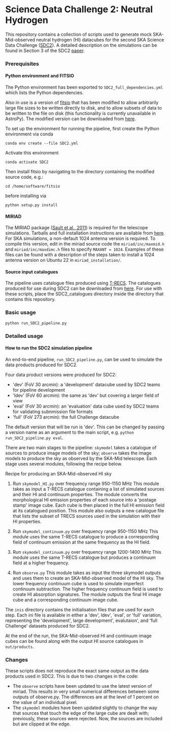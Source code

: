 # Science Data Challenge 2: Neutral Hydrogen

This repository contains a collection of scripts used to generate mock SKA-Mid-observed neutral hydrogen (HI) datacubes for the second SKA Science Data Challenge ([SDC2](https://sdc2.astronomers.skatelescope.org/)). A detailed description on the simulations can be found in Section 3 of the SDC2 [paper](https://arxiv.org/abs/2303.07943).

### Prerequisites

#### Python environment and FITSIO

The Python environment has been exported to `SDC2_full_dependencies.yml` which lists the Python dependencies.

Also in use is a version of [fitsio](https://pypi.org/project/fitsio/) that has been modified to allow arbitrarily large file sizes to be written directly to disk, and to allow subsets of data to be written to the file on disk (this functionality is currently unavailable in AstroPy). The modified version can be downloaded from [here](https://drive.google.com/drive/folders/15h0hE-cnqvS6xpX90qtX_Ji1wzC65V9R?usp=sharing). 

To set up the environment for running the pipeline, first create the Python environment via conda

`conda env create --file SDC2.yml`

Activate this environment

`conda activate SDC2`

Then install fitsio by navigating to the directory containing the modified source code, e.g.:

`cd /home/software/fitsio`

before installing via

`python setup.py install`

#### MIRIAD 

The MIRIAD package ([Sault et al., 2011](https://ui.adsabs.harvard.edu/abs/2011ascl.soft06007S/abstract)) is required for the telescope simulations. Tarballs and full installation instructions are available from [here](https://www.atnf.csiro.au/computing/software/miriad/INSTALL.html). For SKA simulations, a non-default 1024 antenna version is required. To compile this version, edit in the miriad source code the `miriad/inc/maxmid.h` and `miriad/inc/maxdimc.h` files to specify  `MAXANT = 1024`. Examples of these files can be found with a description of the steps taken to install a 1024 antenna version on Ubuntu 22 in `miriad_installation/`.

#### Source input catalogues

The pipeline uses catalogue files produced using [T-RECS](https://github.com/abonaldi/TRECS). The catalogues produced for use during SDC2 can be downloaded from [here](https://drive.google.com/drive/folders/15h0hE-cnqvS6xpX90qtX_Ji1wzC65V9R?usp=sharing). For use with these scripts, place the SDC2_catalogues directory inside the directory that contains this repository.

### Basic usage

`python run_SDC2_pipeline.py`


### Detailed usage

#### How to run the SDC2 simulation pipeline

An end-to-end pipeline, `run_SDC2_pipeline.py`, can be used to simulate the data products produced for SDC2. 

Four data product versions were produced for SDC2:
* 'dev' (FoV 30 arcmin): a 'development' datacube used by SDC2 teams for pipeline development
* 'ldev' (FoV 60 arcmin): the same as 'dev' but covering a larger field of view
* 'eval' (FoV 30 arcmin): an 'evaluation' data cube used by SDC2 teams for validating subnmission file formats
* 'full' (FoV 273 arcmin): the full Challenge datacube

The default version that will be run is 'dev'. This can be changed by passing a version name as an argument to the main script, e.g. `python run_SDC2_pipeline.py eval`.

There are two main stages to the pipeline: `skymodel` takes a catalogue of sources to produce image models of the sky;  `observe` takes the image models to produce the sky as observed by the SKA-Mid telescope. Each stage uses several modules, following the recipe below.

Recipe for producing an SKA-Mid-observed HI sky

1. Run `skymodel_HI.py` over frequency range 950-1150 MHz
This module takes as input a T-RECS catalogue containing a list of simulated sources and their HI and continuum properties. The module converts the morphological HI emission properties of each source into a 'postage stamp' image cube. Each cube is then placed in the full HI emission field at its catalogued position. This module also outputs a new catalogue file that lists the subset of TRECS sources used in the simulation with their HI properties.

2. Run `skymodel_continuum.py` over frequency range 950-1150 MHz
This module uses the same T-RECS catalogue to produce a corresponding field of continuum emission at the same frequency as the HI field. 

3. Run `skymodel_continuum.py` over frequency range 1200-1400 MHz
This module uses the same T-RECS catalogue but produces a continuum field at a higher frequency. 

4. Run `observe.py`
This module takes as input the three skymodel outputs and uses them to create an SKA-Mid-observed model of the HI sky.  The lower frequency continuum cube is used to simulate imperfect continuum subtraction. The higher frequency continuum field is used to create HI absorption signatures. The module outputs the final HI image cube and a corresponding continuum image cube.
 
The `inis` directory contains the initialisation files that are used for each step. Each ini file is available in either a 'dev', ldev', 'eval', or 'full' variation, representing the 'development', large development', evalutaion', and 'full Challenge' datasets produced for SDC2.

At the end of the run, the SKA-Mid-observed HI and continuum image cubes can be found along with the output HI source catalogues in `out/products`.


### Changes 

These scripts does not reproduce the exact same output as the data products used in SDC2. This is due to two changes in the code:

* The `observe` scripts have been updated to use the latest version of miriad. This results in very small numerical differences between some outputs of observe.py. The differences are at the level of 1 percent on the value of an individual pixel.
* The `skymodel` modules have been updated slightly to change the way that sources that touch the edge of the large cube are dealt with; previously, these sources were rejected. Now, the sources are included but are clipped at the edge. 





